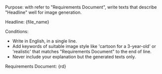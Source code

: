 Purpose: with refer to "Requirements Document", write texts that describe "Headline" well for image generation.

Headline: {file_name}

Conditions:
- Write in English, in a single line.
- Add keywords of suitable image style like 'cartoon for a 3-year-old' or 'realistic' that matches "Requirements Document" to the end of line.
- Never include your explanation but the generated texts only.

Requirements Document:
{rd}
